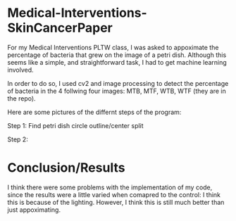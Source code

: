 # Medical-Interventions-SkinCancerPaper
For my Medical Interventions PLTW class, I was asked to appoximate the percentage of bacteria that grew on the image of a petri dish. Although this seems like a simple, and straightforward task, I had to get machine learning involved.

In order to do so, I used cv2 and image processing to detect the percentage of bacteria in the 4 follwing four images: MTB, MTF, WTB, WTF (they are in the repo).

Here are some pictures of the differnt steps of the program:

Step 1: Find petri dish circle outline/center split

Step 2: 

# Conclusion/Results

I think there were some problems with the implementation of my code, since the results were a little varied when comapred to the control: I think this is because of the lighting. However, I think this is still much better than just appoximating.
